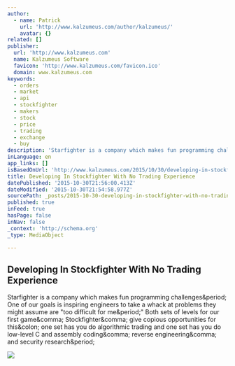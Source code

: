 ```yaml
---
author:
  - name: Patrick
    url: 'http://www.kalzumeus.com/author/kalzumeus/'
    avatar: {}
related: []
publisher:
  url: 'http://www.kalzumeus.com'
  name: Kalzumeus Software
  favicon: 'http://www.kalzumeus.com/favicon.ico'
  domain: www.kalzumeus.com
keywords:
  - orders
  - market
  - api
  - stockfighter
  - makers
  - stock
  - price
  - trading
  - exchange
  - buy
description: 'Starfighter is a company which makes fun programming challenges. One of our goals is inspiring engineers to take a whack at problems they might assume are "too difficult for me." Both sets of levels for our first game, Stockfighter, give copious opportunities for this: one set has you do algorithmic trading and one set has you do low-level C and assembly coding, reverse engineering, and security research.'
inLanguage: en
app_links: []
isBasedOnUrl: 'http://www.kalzumeus.com/2015/10/30/developing-in-stockfighter-with-no-trading-experience/'
title: Developing In Stockfighter With No Trading Experience
datePublished: '2015-10-30T21:56:00.413Z'
dateModified: '2015-10-30T21:54:58.977Z'
sourcePath: _posts/2015-10-30-developing-in-stockfighter-with-no-trading-experience.md
published: true
inFeed: true
hasPage: false
inNav: false
_context: 'http://schema.org'
_type: MediaObject

---
```

<article style=""><h1>Developing In Stockfighter With No Trading Experience</h1><p>Starfighter is a company which makes fun programming challenges&amp;period; One of our goals is inspiring engineers to take a whack at problems they might assume are "too difficult for me&amp;period;" Both sets of levels for our first game&amp;comma; Stockfighter&amp;comma; give copious opportunities for this&amp;colon; one set has you do algorithmic trading and one set has you do low-level C and assembly coding&amp;comma; reverse engineering&amp;comma; and security research&amp;period;</p><img src="http://b0658b2ef7851b41b9c2-100d1091529efd563612e409ee60466b.r39.cf1.rackcdn.com/img/stockfighter-blotter-screenshot.png" /></article>